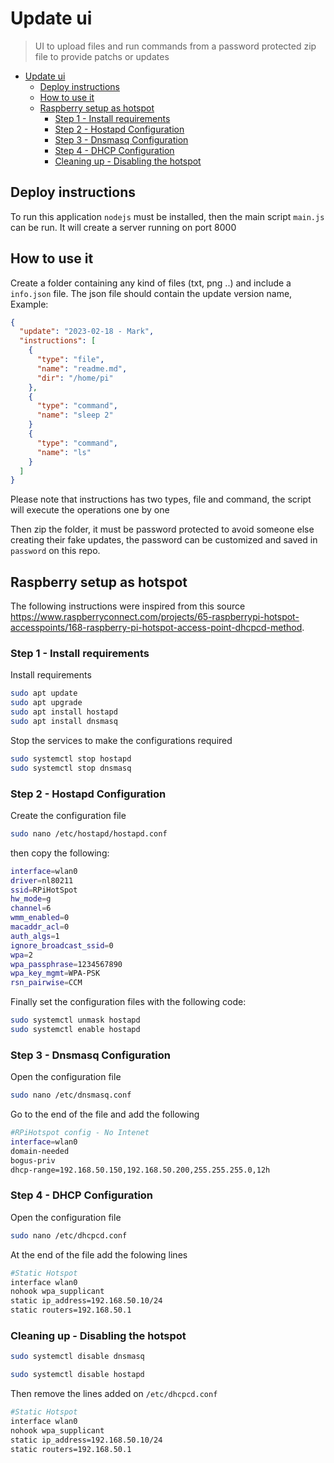 # Update ui

> UI to upload files and run commands from a password protected zip file to provide patchs or updates

- [Update ui](#update-ui)
  - [Deploy instructions](#deploy-instructions)
  - [How to use it](#how-to-use-it)
  - [Raspberry setup as hotspot](#raspberry-setup-as-hotspot)
    - [Step 1 - Install requirements](#step-1---install-requirements)
    - [Step 2 - Hostapd Configuration](#step-2---hostapd-configuration)
    - [Step 3 - Dnsmasq Configuration](#step-3---dnsmasq-configuration)
    - [Step 4 - DHCP Configuration](#step-4---dhcp-configuration)
    - [Cleaning up - Disabling the hotspot](#cleaning-up---disabling-the-hotspot)

## Deploy instructions

To run this application `nodejs` must be installed, then the main script `main.js` can be run. It will create a server running on port 8000

## How to use it

Create a folder containing any kind of files (txt, png ..) and include a `info.json` file. The json file should contain the update version name, Example:

```json
{
  "update": "2023-02-18 - Mark",
  "instructions": [
    {
      "type": "file",
      "name": "readme.md",
      "dir": "/home/pi"
    },
    {
      "type": "command",
      "name": "sleep 2"
    }
    {
      "type": "command",
      "name": "ls"
    }
  ]
}
```

Please note that instructions has two types, file and command, the script will execute the operations one by one

Then zip the folder, it must be password protected to avoid someone else creating their fake updates, the password can be customized and saved in `password` on this repo.

## Raspberry setup as hotspot

The following instructions were inspired from this source https://www.raspberryconnect.com/projects/65-raspberrypi-hotspot-accesspoints/168-raspberry-pi-hotspot-access-point-dhcpcd-method.

### Step 1 - Install requirements

Install requirements

```bash
sudo apt update
sudo apt upgrade
sudo apt install hostapd
sudo apt install dnsmasq
```

Stop the services to make the configurations required

```bash
sudo systemctl stop hostapd
sudo systemctl stop dnsmasq
```

### Step 2 - Hostapd Configuration

Create the configuration file

```bash
sudo nano /etc/hostapd/hostapd.conf
```

then copy the following:

```bash
interface=wlan0
driver=nl80211
ssid=RPiHotSpot
hw_mode=g
channel=6
wmm_enabled=0
macaddr_acl=0
auth_algs=1
ignore_broadcast_ssid=0
wpa=2
wpa_passphrase=1234567890
wpa_key_mgmt=WPA-PSK
rsn_pairwise=CCM
```

Finally set the configuration files with the following code:

```bash
sudo systemctl unmask hostapd
sudo systemctl enable hostapd
```

### Step 3 - Dnsmasq Configuration

Open the configuration file

```bash
sudo nano /etc/dnsmasq.conf
```

Go to the end of the file and add the following

```bash
#RPiHotspot config - No Intenet
interface=wlan0
domain-needed
bogus-priv
dhcp-range=192.168.50.150,192.168.50.200,255.255.255.0,12h
```

### Step 4 - DHCP Configuration

Open the configuration file

```bash
sudo nano /etc/dhcpcd.conf
```

At the end of the file add the folowing lines

```bash
#Static Hotspot
interface wlan0
nohook wpa_supplicant
static ip_address=192.168.50.10/24
static routers=192.168.50.1
```

### Cleaning up - Disabling the hotspot

```bash
sudo systemctl disable dnsmasq

sudo systemctl disable hostapd
```

Then remove the lines added on `/etc/dhcpcd.conf`

```bash
#Static Hotspot
interface wlan0
nohook wpa_supplicant
static ip_address=192.168.50.10/24
static routers=192.168.50.1
```
